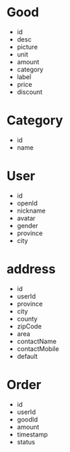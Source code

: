 # Good

* id
* desc
* picture
* unit
* amount
* category
* label
* price
* discount

# Category

* id
* name

# User

* id
* openId
* nickname
* avatar
* gender
* province
* city

# address

* id
* userId
* province
* city
* county
* zipCode
* area
* contactName
* contactMobile
* default

# Order

* id
* userId
* goodId
* amount
* timestamp
* status
